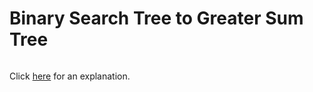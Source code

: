# Binary Search Tree to Greater Sum Tree 

~~~java

~~~

Click [here](Explanation.md) for an explanation.

